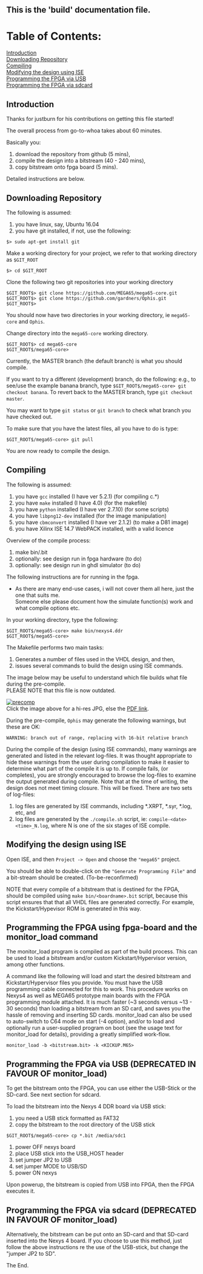 ## This is the 'build' documentation file.

# Table of Contents:

[Introduction](#introduction)  
[Downloading Repository](#downloading-repository)  
[Compiling](#compiling)  
[Modifying the design using ISE](#modifying-the-design-using-ise)  
[Programming the FPGA via USB](#programming-the-fpga-via-usb)  
[Programming the FPGA via sdcard](#programming-the-fpga-via-sdcard)

## Introduction

Thanks for justburn for his contributions on getting this file started!

The overall process from go-to-whoa takes about 60 minutes.

Basically you:

1. download the repository from github (5 mins),
1. compile the design into a bitstream (40 - 240 mins),
1. copy bitstream onto fpga board (5 mins).

Detailed instructions are below.

## Downloading Repository

The following is assumed:

1. you have linux, say, Ubuntu 16.04
1. you have git installed, if not, use the following:
```
$> sudo apt-get install git
```

Make a working directory for your project, we refer to that working directory as ```$GIT_ROOT```
```
$> cd $GIT_ROOT
```
Clone the following two git repositories into your working directory
```
$GIT_ROOT$> git clone https://github.com/MEGA65/mega65-core.git
$GIT_ROOT$> git clone https://github.com/gardners/Ophis.git
$GIT_ROOT$> 
```
You should now have two directories in your working directory, ie ```mega65-core``` and ```Ophis```.

Change directory into the ```mega65-core``` working directory.
```
$GIT_ROOT$> cd mega65-core
$GIT_ROOT$/mega65-core>
```

Currently, the MASTER branch (the default branch) is what you should compile.  

If you want to try a different (development) branch, do the following: e.g., to see/use the example banana branch, type ```$GIT_ROOT$/mega65-core> git checkout banana```. To revert back to the MASTER branch, type ```git checkout master```.

You may want to type ```git status``` or ```git branch``` to check what branch you have checked out.  

To make sure that you have the latest files, all you have to do is type:
``` 
$GIT_ROOT$/mega65-core> git pull
```
You are now ready to compile the design.

## Compiling

The following is assumed:

1. you have ```gcc``` installed (I have ver 5.2.1) (for compiling c.*)
1. you have ```make``` installed (I have 4.0) (for the makefile)
1. you have ```python``` installed (I have ver 2.7.10) (for some scripts)
1. you have ```libpng12-dev``` installed (for the image manipulation)
1. you have ```cbmconvert``` installed (I have ver 2.1.2) (to make a D81 image)
1. you have Xilinx ISE 14.7 WebPACK installed, with a valid licence

Overview of the compile process:  

1. make bin/<board type>.bit
1. optionally: see design run in fpga hardware (to do)
1. optionally: see design run in ghdl simulator (to do)

The following instructions are for running in the fpga.  

* As there are many end-use cases, i will not cover them all here, just the one that suits me.  
Someone else please document how the simulate function(s) work and what compile options etc.  

In your working directory, type the following:
```
$GIT_ROOT$/mega65-core> make bin/nexys4.ddr
$GIT_ROOT$/mega65-core> 
```
The Makefile performs two main tasks:  

1. Generates a number of files used in the VHDL design, and then, 
1. issues several commands to build the design using ISE commands.  

The image below may be useful to understand which file builds what file during the pre-compile.   
PLEASE NOTE that this file is now outdated.  

[![precomp](./images/precomp-small.jpg)](./images/precomp.jpg)  
Click the image above for a hi-res JPG, else the [PDF link](./images/precomp.pdf).  

During the pre-compile, ```Ophis``` may generate the following warnings, but these are OK:
```
WARNING: branch out of range, replacing with 16-bit relative branch
```

During the compile of the design (using ISE commands), many warnings are generated and listed in the relevant log-files. It was thought appropriate to hide these warnings from the user during compilation to make it easier to determine what part of the compile it is up to. If compile fails, (or completes), you are strongly encouraged to browse the log-files to examine the output generated during compile.  Note that at the time of writing, the design does not meet timing closure. This will be fixed.
There are two sets of log-files:

1. log files are generated by ISE commands, including *.XRPT, *.syr, *.log, etc, and
1. log files are generated by the ```./compile.sh``` script, ie: ```compile-<date><time>_N.log```, where N is one of the six stages of ISE compile.


## Modifying the design using ISE

Open ISE, and then ```Project -> Open``` and choose the ```"mega65"``` project.

You should be able to double-click on the ```"Generate Programming File"``` and a bit-stream should be created. (To-be-reconfirmed)  

NOTE that every compile of a bitstream that is destined for the FPGA, should be compiled using ```make bin/<boardname>.bit``` script, because this script ensures that that all VHDL files are generated correctly. For example, the Kickstart/Hypevisor ROM is generated in this way.

## Programming the FPGA using fpga-board and the monitor_load command

The monitor_load program is compiled as part of the build process. This can be used to
load a bitstream and/or custom Kickstart/Hypervisor version, among other functions.

A command like the following will load and start the desired bitstream and Kickstart/Hypervisor
files you provide. You must have the USB programming cable connected for this to work. This
procedure works on Nexys4 as well as MEGA65 prototype main boards with the FPGA programming
module attached.  It is much faster (~3 seconds versus ~13 - 30 seconds) than loading a bitstream
from an SD card, and saves you the hassle of removing and inserting SD cards. monitor_load can
also be used to auto-switch to C64 mode on start (-4 option), and/or to load and optionally run
a user-supplied program on boot (see the usage text for monitor_load for details), providing a
greatly simplified work-flow.

```monitor_load -b <bitstream.bit> -k <KICKUP.M65>```

## Programming the FPGA via USB (DEPRECATED IN FAVOUR OF monitor_load)

To get the bitstream onto the FPGA, you can use either the USB-Stick or the SD-card. See next section for sdcard.  

To load the bitstream into the Nexys 4 DDR board via USB stick:

1. you need a USB stick formatted as FAT32
1. copy the bitstream to the root directory of the USB stick
```
$GIT_ROOT$/mega65-core> cp *.bit /media/sdc1
```

1. power OFF nexys board
1. place USB stick into the USB_HOST header
1. set jumper JP2 to USB
1. set jumper MODE to USB/SD
1. power ON nexys

Upon powerup, the bitstream is copied from USB into FPGA, then the FPGA executes it.

## Programming the FPGA via sdcard (DEPRECATED IN FAVOUR OF monitor_load)

Alternatively, the bitstream can be put onto an SD-card and that SD-card inserted into the Nexys 4 board. If you choose to use this method, just follow the above instructions re the use of the USB-stick, but change the "jumper JP2 to SD".  

The End.
